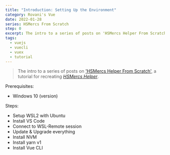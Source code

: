 ```yaml
---
title: "Introduction: Setting Up the Environment"
category: Rovani's Vue
date: 2022-01-28
series: HSMercs From Scratch
step: 0
excerpt: The intro to a series of posts on 'HSMercs Helper From Scratch', a tutorial for recreating HSMercs Helper.
tags:
  - vuejs
  - vuecli
  - vuex
  - tutorial
---
```


> The intro to a series of posts on ['HSMercs Helper From Scratch'](/hs-mercs-from-scratch), a tutorial for recreating _[HSMercs Helper](https://hsmercs.rovani.net)_.



Prerequisites:

- Windows 10 (version)

Steps:

- Setup WSL2 with Ubuntu
- Install VS Code
- Connect to WSL-Remote session
- Update & Upgrade everything
- Install NVM
- Install yarn v1
- Install Vue CLI